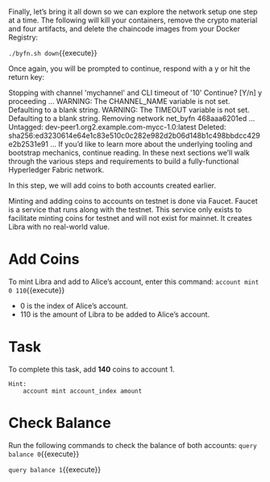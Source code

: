 Finally, let’s bring it all down so we can explore the network setup one step at a time. The following will kill your containers, remove the crypto material and four artifacts, and delete the chaincode images from your Docker Registry:

`./byfn.sh down`{{execute}}

Once again, you will be prompted to continue, respond with a y or hit the return key:

Stopping with channel 'mychannel' and CLI timeout of '10'
Continue? [Y/n] y
proceeding ...
WARNING: The CHANNEL_NAME variable is not set. Defaulting to a blank string.
WARNING: The TIMEOUT variable is not set. Defaulting to a blank string.
Removing network net_byfn
468aaa6201ed
...
Untagged: dev-peer1.org2.example.com-mycc-1.0:latest
Deleted: sha256:ed3230614e64e1c83e510c0c282e982d2b06d148b1c498bbdcc429e2b2531e91
...
If you’d like to learn more about the underlying tooling and bootstrap mechanics, continue reading. In these next sections we’ll walk through the various steps and requirements to build a fully-functional Hyperledger Fabric network.

In this step, we will add coins to both accounts created earlier.

Minting and adding coins to accounts on testnet is done via Faucet. Faucet is a service that runs along with the testnet. This service only exists to facilitate minting coins for testnet and will not exist for mainnet. It creates Libra with no real-world value. 

# Add Coins
To mint Libra and add to Alice’s account, enter this command:
`account mint 0 110`{{execute}}

- 0 is the index of Alice’s account.
- 110 is the amount of Libra to be added to Alice’s account.

# Task 
To complete this task, add **140** coins to account 1.

```
Hint:
    account mint account_index amount
```

# Check Balance

Run the following commands to check the balance of both accounts:
`query balance 0`{{execute}}

`query balance 1`{{execute}}